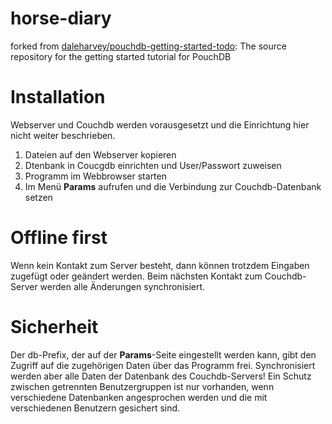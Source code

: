 horse-diary
============================
 forked from [daleharvey/pouchdb-getting-started-todo](daleharvey/pouchdb-getting-started-todo): The source repository for the getting started tutorial for PouchDB
# Installation
Webserver und Couchdb werden vorausgesetzt und die Einrichtung hier nicht weiter beschrieben. 
1. Dateien auf den Webserver kopieren
1. Dtenbank in Coucgdb einrichten und User/Passwort zuweisen
1. Programm im Webbrowser starten
1. Im Menü **Params** aufrufen und die Verbindung zur Couchdb-Datenbank setzen

# Offline first
Wenn kein Kontakt zum Server besteht, dann können trotzdem Eingaben zugefügt oder geändert werden. Beim nächsten Kontakt zum Couchdb-Server werden alle Änderungen synchronisiert.

# Sicherheit
Der db-Prefix, der auf der **Params**-Seite eingestellt werden kann, gibt den Zugriff auf die zugehörigen Daten über das Programm frei. Synchronisiert werden aber alle Daten der Datenbank des Couchdb-Servers! Ein Schutz zwischen getrennten Benutzergruppen ist nur vorhanden, wenn verschiedene Datenbanken angesprochen werden und die mit verschiedenen Benutzern gesichert sind.
